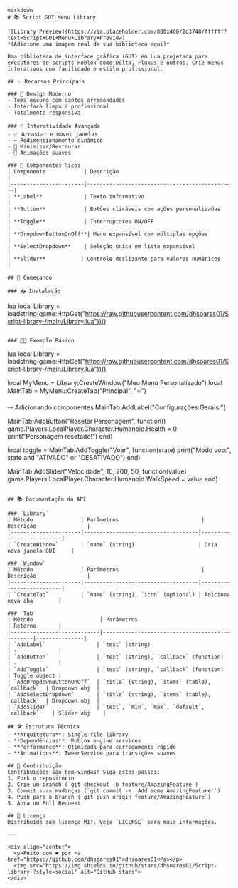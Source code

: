 
```
markdown
# 📚 Script GUI Menu Library

![Library Preview](https://via.placeholder.com/800x400/2d3748/ffffff?text=Script+GUI+Menu+Library+Preview)  
*(Adicione uma imagem real da sua biblioteca aqui)*

Uma biblioteca de interface gráfica (GUI) em Lua projetada para executores de scripts Roblox como Delta, Fluxus e outros. Crie menus interativos com facilidade e estilo profissional.

## ✨ Recursos Principais

### 🎨 Design Moderno
- Tema escuro com cantos arredondados
- Interface limpa e profissional
- Totalmente responsiva

### 🖱️ Interatividade Avançada
- ✅ Arrastar e mover janelas
- ↔️ Redimensionamento dinâmico
- 📌 Minimizar/Restaurar
- 🔄 Animações suaves

### 🧩 Componentes Ricos
| Componente            | Descrição                                      |
|-----------------------|-----------------------------------------------|
| **Label**             | Texto informativo                             |
| **Button**            | Botões clicáveis com ações personalizadas     |
| **Toggle**            | Interruptores ON/OFF                          |
| **DropdownButtonOnOff**| Menu expansível com múltiplas opções         |
| **SelectDropdown**    | Seleção única em lista expansível             |
| **Slider**           | Controle deslizante para valores numéricos    |

## 🚀 Começando

### 📥 Instalação
```
lua
local Library = loadstring(game:HttpGet("https://raw.githubusercontent.com/dhsoares01/Script-library-/main/Library.lua"))()
```

### 🧑‍💻 Exemplo Básico
```
lua
local Library = loadstring(game:HttpGet("https://raw.githubusercontent.com/dhsoares01/Script-library-/main/Library.lua"))()

local MyMenu = Library:CreateWindow("Meu Menu Personalizado")
local MainTab = MyMenu:CreateTab("Principal", "⭐")

-- Adicionando componentes
MainTab:AddLabel("Configurações Gerais:")

MainTab:AddButton("Resetar Personagem", function()
    game.Players.LocalPlayer.Character.Humanoid.Health = 0
    print("Personagem resetado!")
end)

local toggle = MainTab:AddToggle("Voar", function(state)
    print("Modo voo:", state and "ATIVADO" or "DESATIVADO")
end)

MainTab:AddSlider("Velocidade", 10, 200, 50, function(value)
    game.Players.LocalPlayer.Character.Humanoid.WalkSpeed = value
end)
```

## 📚 Documentação da API

### `Library`
| Método               | Parâmetros                          | Descrição                |
|----------------------|------------------------------------|--------------------------|
| `CreateWindow`       | `name` (string)                    | Cria nova janela GUI     |

### `Window`
| Método               | Parâmetros                          | Descrição                |
|----------------------|------------------------------------|--------------------------|
| `CreateTab`          | `name` (string), `icon` (optional) | Adiciona nova aba        |

### `Tab`
| Método                     | Parâmetros                                      | Retorno       |
|----------------------------|------------------------------------------------|---------------|
| `AddLabel`                | `text` (string)                                | -             |
| `AddButton`               | `text` (string), `callback` (function)         | -             |
| `AddToggle`               | `text` (string), `callback` (function)         | Toggle object |
| `AddDropdownButtonOnOff`  | `title` (string), `items` (table), `callback`  | Dropdown obj  |
| `AddSelectDropdown`       | `title` (string), `items` (table), `callback`  | Dropdown obj  |
| `AddSlider`               | `text`, `min`, `max`, `default`, `callback`    | Slider obj    |

## 🛠️ Estrutura Técnica
- **Arquitetura**: Single-file library
- **Dependências**: Roblox engine services
- **Performance**: Otimizada para carregamento rápido
- **Animations**: TweenService para transições suaves

## 🤝 Contribuição
Contribuições são bem-vindas! Siga estes passos:
1. Fork o repositório
2. Crie um branch (`git checkout -b feature/AmazingFeature`)
3. Commit suas mudanças (`git commit -m 'Add some AmazingFeature'`)
4. Push para o branch (`git push origin feature/AmazingFeature`)
5. Abra um Pull Request

## 📄 Licença
Distribuído sob licença MIT. Veja `LICENSE` para mais informações.

---

<div align="center">
  <p>Feito com ❤️ por <a href="https://github.com/dhsoares01">dhsoares01</a></p>
  <img src="https://img.shields.io/github/stars/dhsoares01/Script-library-?style=social" alt="GitHub stars">
</div>
```
